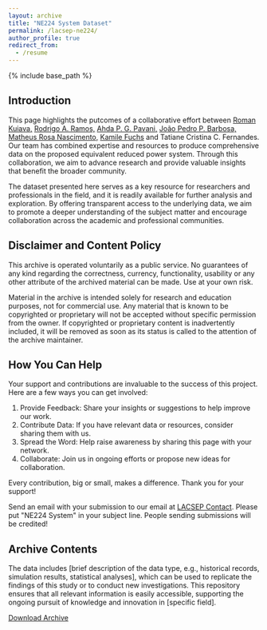 ```yaml
---
layout: archive
title: "NE224 System Dataset"
permalink: /lacsep-ne224/
author_profile: true
redirect_from:
  - /resume
---
```

{% include base_path %}

## Introduction

This page highlights the putcomes of a collaborative effort between [Roman Kuiava,](https://www.linkedin.com/in/roman-kuiava-16884914a/) [Rodrigo A. Ramos,](https://www.linkedin.com/in/rodrigo-ramos-23130436/) [Ahda P. G. Pavani,](https://www.linkedin.com/in/ahda-pavani-80784331/) [João Pedro P. Barbosa,](https://www.linkedin.com/in/joaoppeters/) [Matheus Rosa Nascimento,](https://www.linkedin.com/in/matheus-rosa-4673341b9/) [Kamile Fuchs](https://www.linkedin.com/in/kamilefuchs) and Tatiane Cristina C. Fernandes. Our team has combined expertise and resources to produce comprehensive data on the proposed equivalent reduced power system. Through this collaboration, we aim to advance research and provide valuable insights that benefit the broader community.

The dataset presented here serves as a key resource for researchers and professionals in the field, and it is readily available for further analysis and exploration. By offering transparent access to the underlying data, we aim to promote a deeper understanding of the subject matter and encourage collaboration across the academic and professional communities.

## Disclaimer and Content Policy

This archive is operated voluntarily as a public service. No guarantees of any kind regarding the correctness, currency, functionality, usability or any other attribute of the archived material can be made. Use at your own risk.

Material in the archive is intended solely for research and education purposes, not for commercial use. Any material that is known to be copyrighted or proprietary will not be accepted without specific permission from the owner. If copyrighted or proprietary content is inadvertently included, it will be removed as soon as its status is called to the attention of the archive maintainer.

## How You Can Help

Your support and contributions are invaluable to the success of this project. Here are a few ways you can get involved:

1. Provide Feedback: Share your insights or suggestions to help improve our work.
2. Contribute Data: If you have relevant data or resources, consider sharing them with us.
3. Spread the Word: Help raise awareness by sharing this page with your network.
4. Collaborate: Join us in ongoing efforts or propose new ideas for collaboration.

Every contribution, big or small, makes a difference. Thank you for your support!

Send an email with your submission to our email at [LACSEP Contact](https://lacsep.github.io/lacsep-contact/). Please put "NE224 System" in your subject line. People sending submissions will be credited!

## Archive Contents

The data includes [brief description of the data type, e.g., historical records, simulation results, statistical analyses], which can be used to replicate the findings of this study or to conduct new investigations. This repository ensures that all relevant information is easily accessible, supporting the ongoing pursuit of knowledge and innovation in [specific field].

<a href="../images/lacsep-logo.png" 
   onclick="event.preventDefault(); 
            gtag('event', 'download', {
                'event_category': 'file',
                'event_label': 'lacsep-logo.png',
                'value': 1
            }); 
            var link = document.createElement('a');
            link.href = '../images/lacsep-logo.png';
            link.download = 'lacsep-logo.png';
            document.body.appendChild(link);
            link.click();
            document.body.removeChild(link);">
   Download Archive
</a>
